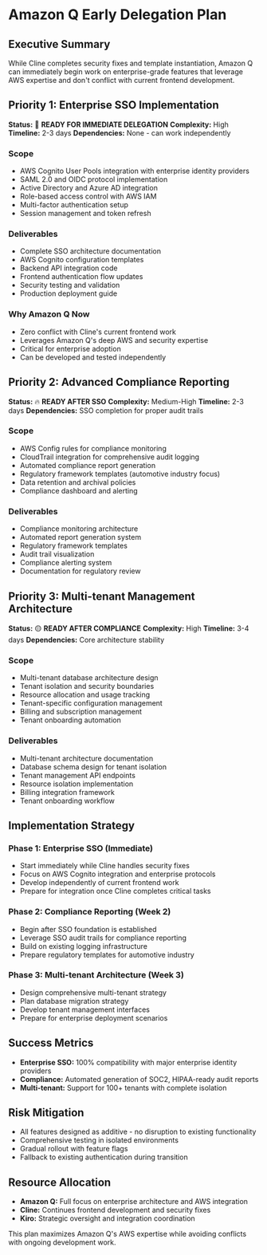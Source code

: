 # Amazon Q Early Delegation Plan

## Executive Summary

While Cline completes security fixes and template instantiation, Amazon Q can immediately begin work on enterprise-grade features that leverage AWS expertise and don't conflict with current frontend development.

## Priority 1: Enterprise SSO Implementation

**Status:** 🚀 **READY FOR IMMEDIATE DELEGATION**
**Complexity:** High
**Timeline:** 2-3 days
**Dependencies:** None - can work independently

### Scope

- AWS Cognito User Pools integration with enterprise identity providers
- SAML 2.0 and OIDC protocol implementation
- Active Directory and Azure AD integration
- Role-based access control with AWS IAM
- Multi-factor authentication setup
- Session management and token refresh

### Deliverables

- Complete SSO architecture documentation
- AWS Cognito configuration templates
- Backend API integration code
- Frontend authentication flow updates
- Security testing and validation
- Production deployment guide

### Why Amazon Q Now

- Zero conflict with Cline's current frontend work
- Leverages Amazon Q's deep AWS and security expertise
- Critical for enterprise adoption
- Can be developed and tested independently

## Priority 2: Advanced Compliance Reporting

**Status:** 🔥 **READY AFTER SSO**
**Complexity:** Medium-High
**Timeline:** 2-3 days
**Dependencies:** SSO completion for proper audit trails

### Scope

- AWS Config rules for compliance monitoring
- CloudTrail integration for comprehensive audit logging
- Automated compliance report generation
- Regulatory framework templates (automotive industry focus)
- Data retention and archival policies
- Compliance dashboard and alerting

### Deliverables

- Compliance monitoring architecture
- Automated report generation system
- Regulatory framework templates
- Audit trail visualization
- Compliance alerting system
- Documentation for regulatory review

## Priority 3: Multi-tenant Management Architecture

**Status:** 🟡 **READY AFTER COMPLIANCE**
**Complexity:** High
**Timeline:** 3-4 days
**Dependencies:** Core architecture stability

### Scope

- Multi-tenant database architecture design
- Tenant isolation and security boundaries
- Resource allocation and usage tracking
- Tenant-specific configuration management
- Billing and subscription management
- Tenant onboarding automation

### Deliverables

- Multi-tenant architecture documentation
- Database schema design for tenant isolation
- Tenant management API endpoints
- Resource isolation implementation
- Billing integration framework
- Tenant onboarding workflow

## Implementation Strategy

### Phase 1: Enterprise SSO (Immediate)

- Start immediately while Cline handles security fixes
- Focus on AWS Cognito integration and enterprise protocols
- Develop independently of current frontend work
- Prepare for integration once Cline completes critical tasks

### Phase 2: Compliance Reporting (Week 2)

- Begin after SSO foundation is established
- Leverage SSO audit trails for compliance reporting
- Build on existing logging infrastructure
- Prepare regulatory templates for automotive industry

### Phase 3: Multi-tenant Architecture (Week 3)

- Design comprehensive multi-tenant strategy
- Plan database migration strategy
- Develop tenant management interfaces
- Prepare for enterprise deployment scenarios

## Success Metrics

- **Enterprise SSO:** 100% compatibility with major enterprise identity providers
- **Compliance:** Automated generation of SOC2, HIPAA-ready audit reports
- **Multi-tenant:** Support for 100+ tenants with complete isolation

## Risk Mitigation

- All features designed as additive - no disruption to existing functionality
- Comprehensive testing in isolated environments
- Gradual rollout with feature flags
- Fallback to existing authentication during transition

## Resource Allocation

- **Amazon Q:** Full focus on enterprise architecture and AWS integration
- **Cline:** Continues frontend development and security fixes
- **Kiro:** Strategic oversight and integration coordination

This plan maximizes Amazon Q's AWS expertise while avoiding conflicts with ongoing development work.
